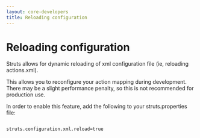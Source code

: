 ```yaml
---
layout: core-developers
title: Reloading configuration
---
```


# Reloading configuration

Struts allows for dynamic reloading of xml configuration file (ie, reloading actions\.xml)\.

This allows you to reconfigure your action mapping during development\. There may be a slight performance penalty, so this is not recommended for production use\.

In order to enable this feature, add the following to your struts\.properties file:


~~~~~~~

struts.configuration.xml.reload=true

~~~~~~~
